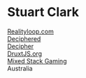 
# Stuart Clark

<div class="my-10 grid grid-cols-[40px,1fr] w-min gap-y-4">
  <mdi-briefcase class="opacity-50" />
  <div><a href="https://www.realityloop.com" target="_blank">Realityloop.com</a></div>
  <mdi-drupal class="opacity-50" />
  <div><a href="https://www.drupal.org/u/Deciphered" target="_blank">Deciphered</a></div>
  <mdi-github class="opacity-50" />
  <div><a href="https://github.com/decipher" target="_blank">Decipher</a></div>
  <mdi-nuxt class="opacity-50" />
  <div><a href="https://druxtjs.org" target="_blank">DruxtJS.org</a></div>
  <mdi-youtube class="opacity-50" />
  <div><a href="https://www.youtube.com/channel/UCHp-BhAv8T5AHM8K4y_Mzlw" target="_blank">Mixed&nbsp;Stack&nbsp;Gaming</a></div>
  <mdi-earth class="opacity-50"/>
  <div>Australia</div>
</div>

<!--
Hello

I'm Stuart Clark:
* Decoupled Developer @ Realityloop in Australia
* Drupal developer of 15 years

I'm building a Nuxt.js frontend framework for Fully Decoupled Drupal, called Druxt.
-->
